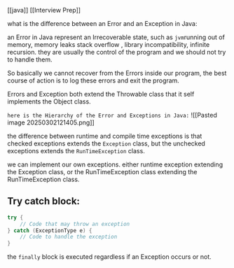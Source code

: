 [[java]]
[[Interview Prep]]

what is the difference between an Error and an Exception in Java:

an Error in Java represent an Irrecoverable state, such as `jvm`running out of memory, memory leaks stack overflow , library incompatibility, infinite recursion. they are usually the control of the program and we should not try to handle them.

So basically we cannot recover from the Errors inside our program, the best course of action is to log these errors and exit the program.

Errors and Exception both extend the Throwable class that it self implements the Object class.

`here is the Hierarchy of the Error and Exceptions in Java:`
![[Pasted image 20250302121405.png]]

the difference between runtime and compile time exceptions is that checked exceptions extends the `Exception` class, but the unchecked exceptions extends the `RunTimeException` class.

we can implement our own exceptions. either runtime exception extending the Exception class, or the RunTimeException class extending the RunTimeException class.

## Try catch block:
```java
try {
    // Code that may throw an exception
} catch (ExceptionType e) {
    // Code to handle the exception
}
```

the `finally` block is executed regardless if an Exception occurs or not.